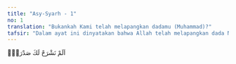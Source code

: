 ```yaml
---
title: "Asy-Syarh - 1"
no: 1
translation: "Bukankah Kami telah melapangkan dadamu (Muhammad)?"
tafsir: "Dalam ayat ini dinyatakan bahwa Allah telah melapangkan dada Nabi Muhammad dan menyelamatkannya dari ketidaktahuan tentang syariat. Nabi juga dirisaukan akibat kebodohan dan keras kepala kaumnya. Mereka tidak mau mengikuti kebenaran, sedang Nabi saw selalu mencari jalan untuk melepaskan mereka dari lembah kebodohan, sehingga ia menemui jalan untuk itu dan menyelamatkan mereka dari kehancuran yang sedang mereka alami.\n\nMaksud dari ayat ini adalah Allah telah membersihkan jiwa Nabi saw dari segala macam perasaan cemas, sehingga dia tidak gelisah, susah, dan gusar. Nabi juga dijadikan selalu tenang dan percaya akan pertolongan dan bantuan Allah kepadanya. Nabi juga yakin bahwa Dia yang menugasinya sebagai rasul, sekali-kali tidak akan membantu musuh-musuhnya."
---
```


اَلَمْ نَشْرَحْ لَكَ صَدْرَكَۙ
